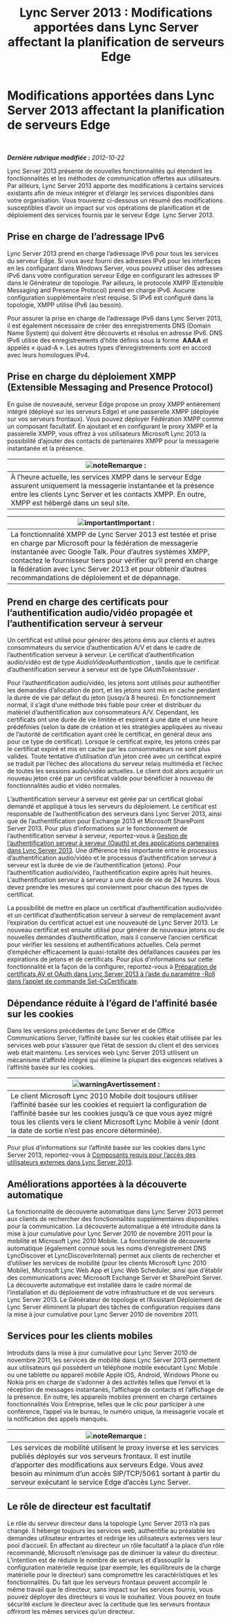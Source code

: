 ﻿---
title: 'Lync Server 2013 : Modifications apportées dans Lync Server affectant la planification de serveurs Edge'
TOCTitle: Modifications apportées dans Lync Server 2013 affectant la planification de serveurs Edge
ms:assetid: 66305160-c9b8-4bc4-9f24-8ee8d9a294f7
ms:mtpsurl: https://technet.microsoft.com/fr-fr/library/JJ204965(v=OCS.15)
ms:contentKeyID: 49297443
ms.date: 05/20/2016
mtps_version: v=OCS.15
ms.translationtype: HT
---

# Modifications apportées dans Lync Server 2013 affectant la planification de serveurs Edge

 

_**Dernière rubrique modifiée :** 2012-10-22_

Lync Server 2013 présente de nouvelles fonctionnalités qui étendent les fonctionnalités et les méthodes de communication offertes aux utilisateurs. Par ailleurs, Lync Server 2013 apporte des modifications à certains services existants afin de mieux intégrer et d’élargir les services disponibles dans votre organisation. Vous trouverez ci-dessous un résumé des modifications susceptibles d’avoir un impact sur vos opérations de planification et de déploiement des services fournis par le serveur Edge  Lync Server 2013.

## Prise en charge de l’adressage IPv6

Lync Server 2013 prend en charge l’adressage IPv6 pour tous les services du serveur Edge. Si vous avez fourni des adresses IPv6 pour les interfaces en les configurant dans Windows Server, vous pouvez utiliser des adresses IPv6 dans votre configuration serveur Edge en configurant les adresses IP dans le Générateur de topologie. Par ailleurs, le protocole XMPP (Extensible Messaging and Presence Protocol) prend en charge IPv6. Aucune configuration supplémentaire n’est requise. Si IPv6 est configuré dans la topologie, XMPP utilise IPv6 (au besoin).

Pour assurer la prise en charge de l’adressage IPv6 dans Lync Server 2013, il est également nécessaire de créer des enregistrements DNS (Domain Name System) qui doivent être découverts et résolus en adresse IPv6. DNS IPv6 utilise des enregistrements d’hôte définis sous la forme  **AAAA** et appelés « quad-A ». Les autres types d’enregistrements sont en accord avec leurs homologues IPv4.

## Prise en charge du déploiement XMPP (Extensible Messaging and Presence Protocol)

En guise de nouveauté, serveur Edge propose un proxy XMPP entièrement intégré (déployé sur les serveurs Edge) et une passerelle XMPP (déployée sur vos serveurs frontaux). Vous pouvez déployer Fédération XMPP comme un composant facultatif. En ajoutant et en configurant le proxy XMPP et la passerelle XMPP, vous offrez à vos utilisateurs Microsoft Lync 2013 la possibilité d’ajouter des contacts de partenaires XMPP pour la messagerie instantanée et la présence.

<table>
<thead>
<tr class="header">
<th><img src="images/Gg398920.note(OCS.15).gif" title="note" alt="note" />Remarque :</th>
</tr>
</thead>
<tbody>
<tr class="odd">
<td>À l’heure actuelle, les services XMPP dans le serveur Edge assurent uniquement la messagerie instantanée et la présence entre les clients Lync Server et les contacts XMPP. En outre, XMPP est hébergé dans un seul site.</td>
</tr>
</tbody>
</table>


<table>
<thead>
<tr class="header">
<th><img src="images/Gg425917.important(OCS.15).gif" title="important" alt="important" />Important :</th>
</tr>
</thead>
<tbody>
<tr class="odd">
<td>La fonctionnalité XMPP de Lync Server 2013 est testée et prise en charge par Microsoft pour la fédération de messagerie instantanée avec Google Talk. Pour d’autres systèmes XMPP, contactez le fournisseur tiers pour vérifier qu’il prend en charge la fédération avec Lync Server 2013 et pour obtenir d’autres recommandations de déploiement et de dépannage.</td>
</tr>
</tbody>
</table>


## Prend en charge des certificats pour l’authentification audio/vidéo propagée et l’authentification serveur à serveur

Un certificat est utilisé pour générer des jetons émis aux clients et autres consommateurs du service d’authentication A/V et dans le cadre de l’authentification serveur à serveur. Le certificat d’authentification audio/vidéo est de type *AudioVideoAuthentication* , tandis que le certificat d’authentification serveur à serveur est de type *OAuthTokenIssuer* .

Pour l’authentification audio/vidéo, les jetons sont utilisés pour authentifier les demandes d’allocation de port, et les jetons sont mis en cache pendant la durée de vie par défaut du jeton (jusqu’à 8 heures). En fonctionnement normal, il s’agit d’une méthode très fiable pour créer et distribuer du matériel d’authentification aux consommateurs A/V. Cependant, les certificats ont une durée de vie limitée et expirent à une date et une heure prédéfinies (selon la date de création et les stratégies appliquées au niveau de l’autorité de certification ayant créé le certificat, en général deux ans pour ce type de certificat). Lorsque le certificat expire, les jetons créés par le certificat expiré et mis en cache par les consommateurs ne sont plus valides. Toute tentative d’utilisation d’un jeton créé avec un certificat expiré se traduit par l’échec des allocations du serveur relais multimédia et l’échec de toutes les sessions audio/vidéo actuelles. Le client doit alors acquérir un nouveau jeton créé par un certificat valide pour bénéficier à nouveau de fonctionnalités audio et vidéo normales.

L’authentification serveur à serveur est gérée par un certificat global demandé et appliqué à tous les serveurs du déploiement. Le certificat est responsable de l’authentification des serveurs dans Lync Server 2013, ainsi que de l’authentification pour Exchange 2013 et Microsoft SharePoint Server 2013. Pour plus d’informations sur le fonctionnement de l’authentification serveur à serveur, reportez-vous à [Gestion de l’authentification serveur à serveur (Oauth) et des applications partenaires dans Lync Server 2013](lync-server-2013-managing-server-to-server-authentication-oauth-and-partner-applications.md). Une différence très importante entre le processus d’authentification audio/vidéo et le processus d’authentification serveur à serveur est la durée de vie de l’authentification (jetons). Pour l’authentification audio/vidéo, l’authentification expire après huit heures. L’authentification serveur à serveur a une durée de vie de 24 heures. Vous devez prendre les mesures qui conviennent pour chacun des types de certificat.

La possibilité de mettre en place un certificat d’authentification audio/vidéo et un certificat d’authentification serveur à serveur de remplacement avant l’expiration du certificat actuel est une nouveauté de Lync Server 2013. Le nouveau certificat est ensuite utilisé pour générer de nouveaux jetons ou de nouvelles demandes d’authentification, mais il conserve l’ancien certificat pour vérifier les sessions et authentifications actuelles. Cela permet d’empêcher efficacement la quasi-totalité des défaillances causées par les expirations de jetons et de certificats. Pour plus d’informations sur cette fonctionnalité et la façon de la configurer, reportez-vous à [Préparation de certificats AV et OAuth dans Lync Server 2013 à l’aide du paramètre -Roll dans l’applet de commande Set-CsCertificate](lync-server-2013-staging-av-and-oauth-certificates-using-roll-in-https://docs.microsoft.com/en-us/powershell/module/skype/Set-CsCertificate).

## Dépendance réduite à l’égard de l’affinité basée sur les cookies

Dans les versions précédentes de Lync Server et de Office Communications Server, l’affinité basée sur les cookies était utilisée par les services web pour s’assurer que l’état de session du client et des services web était maintenu. Les services web Lync Server 2013 utilisent un mécanisme d’affinité intégré qui élimine la plupart des exigences relatives à l’affinité basée sur les cookies.

<table>
<thead>
<tr class="header">
<th><img src="images/Gg412910.warning(OCS.15).gif" title="warning" alt="warning" />Avertissement :</th>
</tr>
</thead>
<tbody>
<tr class="odd">
<td>Le client Microsoft Lync 2010 Mobile doit toujours utiliser l’affinité basée sur les cookies et requiert la configuration de l’affinité basée sur les cookies jusqu’à ce que vous ayez migré tous les clients vers le client Microsoft Lync Mobile à venir (dont la date de sortie n’est pas encore déterminée).</td>
</tr>
</tbody>
</table>


Pour plus d’informations sur l’affinité basée sur les cookies dans Lync Server 2013, reportez-vous à [Composants requis pour l’accès des utilisateurs externes dans Lync Server 2013](lync-server-2013-components-required-for-external-user-access.md).

## Améliorations apportées à la découverte automatique

La fonctionnalité de découverte automatique dans Lync Server 2013 permet aux clients de rechercher des fonctionnalités supplémentaires disponibles pour la communication. La découverte automatique a été introduite dans la mise à jour cumulative pour Lync Server 2010 de novembre 2011 pour la mobilité et Microsoft Lync 2010 Mobile. La fonctionnalité de découverte automatique (également connue sous les noms d’enregistrement DNS LyncDiscover et LyncDiscoverInternal) permet aux clients de rechercher et d’utiliser les services de mobilité (pour les clients Microsoft Lync 2010 Mobile), Microsoft Lync Web App et Lync Web Scheduler, ainsi que d’établir des communications avec Microsoft Exchange Server et SharePoint Server. La découverte automatique est installée dans le cadre normal de l’installation et du déploiement de votre infrastructure et de vos serveurs Lync Server 2013. Le Générateur de topologie et l’Assistant Déploiement de Lync Server éliminent la plupart des tâches de configuration requises dans la mise à jour cumulative pour Lync Server 2010 de novembre 2011.

## Services pour les clients mobiles

Introduits dans la mise à jour cumulative pour Lync Server 2010 de novembre 2011, les services de mobilité dans Lync Server 2013 permettent aux utilisateurs qui possèdent un téléphone mobile exécutant Lync Mobile ou une tablette ou appareil mobile Apple iOS, Android, Windows Phone ou Nokia pris en charge de s’adonner à des activités telles que l’envoi et la réception de messages instantanés, l’affichage de contacts et l’affichage de la présence. En outre, les appareils mobiles prennent en charge certaines fonctionnalités Voix Entreprise, telles que le clic pour participer à une conférence, l’appel via le bureau, le numéro unique, la messagerie vocale et la notification des appels manqués.

<table>
<thead>
<tr class="header">
<th><img src="images/Gg398920.note(OCS.15).gif" title="note" alt="note" />Remarque :</th>
</tr>
</thead>
<tbody>
<tr class="odd">
<td>Les services de mobilité utilisent le proxy inverse et les services publiés déployés sur vos serveurs frontaux. Il est inutile d’apporter des modifications aux serveurs Edge. Vous avez besoin au minimum d’un accès SIP/TCP/5061 sortant à partir du serveur exécutant le service Edge d’accès Lync Server.</td>
</tr>
</tbody>
</table>


## Le rôle de directeur est facultatif

Le rôle du serveur directeur dans la topologie Lync Server 2013 n’a pas changé. Il héberge toujours les services web, authentifie au préalable les demandes utilisateur entrantes et redirige les utilisateurs externes vers leur pool d’accueil. En affectant au directeur un rôle facultatif à la place d’un rôle recommandé, Microsoft n’envisage pas de diminuer la valeur du directeur. L’intention est de réduire le nombre de serveurs et d’assouplir la configuration matérielle requise (par exemple, les équilibreurs de la charge matérielle pour le directeur) sans compromettre les caractéristiques et les fonctionnalités. Du fait que les serveurs frontaux peuvent accomplir le même travail que le directeur, sans impact sur les services fournis, vous pouvez déployer des directeurs si vous le souhaitez. Vous pouvez en toute sécurité exclure le directeur avec la certitude que les serveurs frontaux offriront les mêmes services qu’un directeur.

